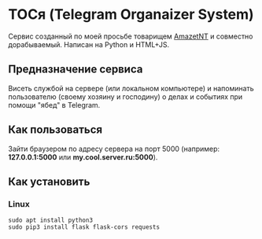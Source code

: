 # ТОСя (Telegram Organaizer System)
Сервис созданный по моей просьбе товарищем [AmazetNT](https://github.com/grostbite) и совместно дорабываемый. Написан на Python и HTML+JS.

## Предназначение сервиса
Висеть службой на сервере (или локальном компьютере) и напоминать пользователю (своему хозяину и господину) о делах и событиях при помощи "ябед" в Telegram.

## Как пользоваться
Зайти браузером по адресу сервера на порт 5000 (например: **127.0.0.1:5000** или **my.cool.server.ru:5000**).

## Как установить
### Linux
```
sudo apt install python3
sudo pip3 install flask flask-cors requests
```
